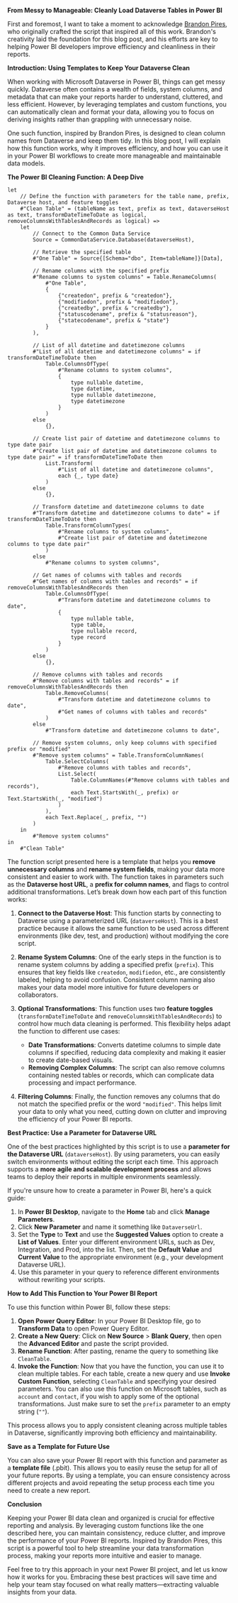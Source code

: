 **From Messy to Manageable: Cleanly Load Dataverse Tables in Power BI**

First and foremost, I want to take a moment to acknowledge [Brandon Pires](https://www.linkedin.com/in/brandonpires/), who originally crafted the script that inspired all of this work. Brandon's creativity laid the foundation for this blog post, and his efforts are key to helping Power BI developers improve efficiency and cleanliness in their reports.

**Introduction: Using Templates to Keep Your Dataverse Clean**

When working with Microsoft Dataverse in Power BI, things can get messy quickly. Dataverse often contains a wealth of fields, system columns, and metadata that can make your reports harder to understand, cluttered, and less efficient. However, by leveraging templates and custom functions, you can automatically clean and format your data, allowing you to focus on deriving insights rather than grappling with unnecessary noise.

One such function, inspired by Brandon Pires, is designed to clean column names from Dataverse and keep them tidy. In this blog post, I will explain how this function works, why it improves efficiency, and how you can use it in your Power BI workflows to create more manageable and maintainable data models.

**The Power BI Cleaning Function: A Deep Dive**

```
let
    // Define the function with parameters for the table name, prefix, Dataverse host, and feature toggles
    #"Clean Table" = (tableName as text, prefix as text, dataverseHost as text, transformDateTimeToDate as logical, removeColumnsWithTablesAndRecords as logical) =>
    let
        // Connect to the Common Data Service
        Source = CommonDataService.Database(dataverseHost),
        
        // Retrieve the specified table
        #"One Table" = Source{[Schema="dbo", Item=tableName]}[Data],
        
        // Rename columns with the specified prefix
        #"Rename columns to system columns" = Table.RenameColumns(
            #"One Table",
            {
                {"createdon", prefix & "createdon"},
                {"modifiedon", prefix & "modifiedon"},
                {"createdby", prefix & "createdby"},
                {"statuscodename", prefix & "statusreason"},
                {"statecodename", prefix & "state"}
            }
        ),
        
        // List of all datetime and datetimezone columns
        #"List of all datetime and datetimezone columns" = if transformDateTimeToDate then
            Table.ColumnsOfType(
                #"Rename columns to system columns",
                {
                    type nullable datetime,
                    type datetime,
                    type nullable datetimezone,
                    type datetimezone
                }
            )
        else
            {},
        
        // Create list pair of datetime and datetimezone columns to type date pair
        #"Create list pair of datetime and datetimezone columns to type date pair" = if transformDateTimeToDate then
            List.Transform(
                #"List of all datetime and datetimezone columns",
                each {_, type date}
            )
        else
            {},
        
        // Transform datetime and datetimezone columns to date
        #"Transform datetime and datetimezone columns to date" = if transformDateTimeToDate then
            Table.TransformColumnTypes(
                #"Rename columns to system columns",
                #"Create list pair of datetime and datetimezone columns to type date pair"
            )
        else
            #"Rename columns to system columns",
        
        // Get names of columns with tables and records
        #"Get names of columns with tables and records" = if removeColumnsWithTablesAndRecords then
            Table.ColumnsOfType(
                #"Transform datetime and datetimezone columns to date",
                {
                    type nullable table,
                    type table,
                    type nullable record,
                    type record
                }
            )
        else
            {},
        
        // Remove columns with tables and records
        #"Remove columns with tables and records" = if removeColumnsWithTablesAndRecords then
            Table.RemoveColumns(
                #"Transform datetime and datetimezone columns to date",
                #"Get names of columns with tables and records"
            )
        else
            #"Transform datetime and datetimezone columns to date",
        
        // Remove system columns, only keep columns with specified prefix or "modified"
        #"Remove system columns" = Table.TransformColumnNames(
            Table.SelectColumns(
                #"Remove columns with tables and records",
                List.Select(
                    Table.ColumnNames(#"Remove columns with tables and records"),
                    each Text.StartsWith(_, prefix) or Text.StartsWith(_, "modified")
                )
            ),
            each Text.Replace(_, prefix, "")
        )
    in
        #"Remove system columns"
in
    #"Clean Table"

```

The function script presented here is a template that helps you **remove unnecessary columns** and **rename system fields**, making your data more consistent and easier to work with. The function takes in parameters such as the **Dataverse host URL**, a **prefix for column names**, and flags to control additional transformations. Let’s break down how each part of this function works:

1. **Connect to the Dataverse Host**: This function starts by connecting to Dataverse using a parameterized URL (`dataverseHost`). This is a best practice because it allows the same function to be used across different environments (like dev, test, and production) without modifying the core script.

2. **Rename System Columns**: One of the early steps in the function is to rename system columns by adding a specified prefix (`prefix`). This ensures that key fields like `createdon`, `modifiedon`, etc., are consistently labeled, helping to avoid confusion. Consistent column naming also makes your data model more intuitive for future developers or collaborators.

3. **Optional Transformations**: This function uses two **feature toggles** (`transformDateTimeToDate` and `removeColumnsWithTablesAndRecords`) to control how much data cleaning is performed. This flexibility helps adapt the function to different use cases:

   - **Date Transformations**: Converts datetime columns to simple date columns if specified, reducing data complexity and making it easier to create date-based visuals.
   - **Removing Complex Columns**: The script can also remove columns containing nested tables or records, which can complicate data processing and impact performance.

4. **Filtering Columns**: Finally, the function removes any columns that do not match the specified prefix or the word `"modified"`. This helps limit your data to only what you need, cutting down on clutter and improving the efficiency of your Power BI reports.

**Best Practice: Use a Parameter for Dataverse URL**

One of the best practices highlighted by this script is to use a **parameter for the Dataverse URL** (`dataverseHost`). By using parameters, you can easily switch environments without editing the script each time. This approach supports a **more agile and scalable development process** and allows teams to deploy their reports in multiple environments seamlessly.

If you're unsure how to create a parameter in Power BI, here's a quick guide:

1. In **Power BI Desktop**, navigate to the **Home** tab and click **Manage Parameters**.
2. Click **New Parameter** and name it something like `DataverseUrl`.
3. Set the **Type** to **Text** and use the **Suggested Values** option to create a **List of Values**. Enter your different environment URLs, such as Dev, Integration, and Prod, into the list. Then, set the **Default Value** and **Current Value** to the appropriate environment (e.g., your development Dataverse URL).
4. Use this parameter in your query to reference different environments without rewriting your scripts.

**How to Add This Function to Your Power BI Report**

To use this function within Power BI, follow these steps:

1. **Open Power Query Editor**: In your Power BI Desktop file, go to **Transform Data** to open Power Query Editor.
2. **Create a New Query**: Click on **New Source** > **Blank Query**, then open the **Advanced Editor** and paste the script provided.
3. **Rename Function**: After pasting, rename the query to something like `CleanTable`.
4. **Invoke the Function**: Now that you have the function, you can use it to clean multiple tables. For each table, create a new query and use **Invoke Custom Function**, selecting `CleanTable` and specifying your desired parameters. You can also use this function on Microsoft tables, such as `account` and `contact`, if you wish to apply some of the optional transformations. Just make sure to set the `prefix` parameter to an empty string (`""`).

This process allows you to apply consistent cleaning across multiple tables in Dataverse, significantly improving both efficiency and maintainability.

**Save as a Template for Future Use**

You can also save your Power BI report with this function and parameter as a **template file** (.pbit). This allows you to easily reuse the setup for all of your future reports. By using a template, you can ensure consistency across different projects and avoid repeating the setup process each time you need to create a new report.

**Conclusion**

Keeping your Power BI data clean and organized is crucial for effective reporting and analysis. By leveraging custom functions like the one described here, you can maintain consistency, reduce clutter, and improve the performance of your Power BI reports. Inspired by Brandon Pires, this script is a powerful tool to help streamline your data transformation process, making your reports more intuitive and easier to manage.

Feel free to try this approach in your next Power BI project, and let us know how it works for you. Embracing these best practices will save time and help your team stay focused on what really matters—extracting valuable insights from your data.


<!--stackedit_data:
eyJoaXN0b3J5IjpbLTczODA5NTBdfQ==
-->